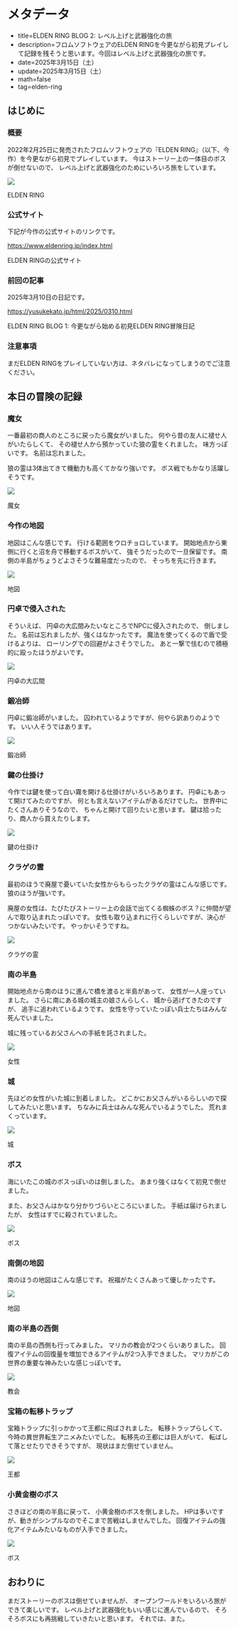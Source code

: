 # メタデータ
- title=ELDEN RING BLOG 2: レベル上げと武器強化の旅
- description=フロムソフトウェアのELDEN RINGを今更ながら初見プレイして記録を残そうと思います。今回はレベル上げと武器強化の旅です。
- date=2025年3月15日（土）
- update=2025年3月15日（土）
- math=false
- tag=elden-ring

## はじめに

### 概要

2022年2月25日に発売されたフロムソフトウェアの『ELDEN RING』（以下、今作）を今更ながら初見でプレイしています。
今はストーリー上の一体目のボスが倒せないので、
レベル上げと武器強化のためにいろいろ旅をしています。

![](../../images/2025/20250310_01.jpg)

ELDEN RING

### 公式サイト

下記が今作の公式サイトのリンクです。

https://www.eldenring.jp/index.html

ELDEN RINGの公式サイト

### 前回の記事

2025年3月10日の日記です。

https://yusukekato.jp/html/2025/0310.html

ELDEN RING BLOG 1: 今更ながら始める初見ELDEN RING冒険日記

### 注意事項

まだELDEN RINGをプレイしていない方は、ネタバレになってしまうのでご注意ください。

## 本日の冒険の記録

### 魔女

一番最初の商人のところに戻ったら魔女がいました。
何やら昔の友人に褪せ人がいたらしくて、
その褪せ人から預かっていた狼の霊をくれました。
味方っぽいです。
名前は忘れました。

狼の霊は3体出てきて機動力も高くてかなり強いです。
ボス戦でもかなり活躍しそうです。

![](../../images/2025/20250315_01.jpg)

魔女

### 今作の地図

地図はこんな感じです。
行ける範囲をウロチョロしています。
開始地点から東側に行くと沼を舟で移動するボスがいて、
強そうだったので一旦保留です。
南側の半島がちょうどよさそうな難易度だったので、
そっちを先に行きます。

![](../../images/2025/20250315_02.jpg)

地図

### 円卓で侵入された

そういえば、
円卓の大広間みたいなところでNPCに侵入されたので、
倒しました。
名前は忘れましたが、強くはなかったです。
魔法を使ってくるので盾で受けるよりは、
ローリングでの回避がよさそうでした。
あと一撃で怯むので積極的に殴ったほうがよいです。

![](../../images/2025/20250315_03.jpg)

円卓の大広間

### 鍛冶師

円卓に鍛冶師がいました。
囚われているようですが、何やら訳ありのようです。
いい人そうではあります。

![](../../images/2025/20250315_07.jpg)

鍛冶師

### 鍵の仕掛け

今作では鍵を使って白い霧を開ける仕掛けがいろいろあります。
円卓にもあって開けてみたのですが、
何とも言えないアイテムがあるだけでした。
世界中にたくさんありそうなので、
ちゃんと開けて回りたいと思います。
鍵は拾ったり、商人から買えたりします。

![](../../images/2025/20250315_08.jpg)

鍵の仕掛け

### クラゲの霊

最初のほうで廃屋で憂いていた女性からもらったクラゲの霊はこんな感じです。
狼のほうが強いです。

廃屋の女性は、たびたびストーリー上の会話で出てくる蜘蛛のボス？に仲間が望んで取り込まれたっぽいです。
女性も取り込まれに行くらしいですが、決心がつかないみたいです。
やっかいそうですね。

![](../../images/2025/20250315_04.jpg)

クラゲの霊

### 南の半島

開始地点から南のほうに進んで橋を渡ると半島があって、
女性が一人座っていました。
さらに南にある城の城主の娘さんらしく、
城から逃げてきたのですが、
追手に追われているようです。
女性を守っていたっぽい兵士たちはみんな死んでいました。

城に残っているお父さんへの手紙を託されました。

![](../../images/2025/20250315_05.jpg)

女性

### 城

先ほどの女性がいた城に到着しました。
どこかにお父さんがいるらしいので探してみたいと思います。
ちなみに兵士はみんな死んでいるようでした。
荒れまくっています。

![](../../images/2025/20250315_06.jpg)

城

### ボス

海にいたこの城のボスっぽいのは倒しました。
あまり強くはなくて初見で倒せました。

また、お父さんはかなり分かりづらいところにいました。
手紙は届けられましたが、
女性はすでに殺されていました。

![](../../images/2025/20250315_09.jpg)

ボス

### 南側の地図

南のほうの地図はこんな感じです。
祝福がたくさんあって優しかったです。

![](../../images/2025/20250315_10.jpg)

地図

### 南の半島の西側

南の半島の西側も行ってみました。
マリカの教会が2つくらいありました。
回復アイテムの回復量を増加できるアイテムが2つ入手できました。
マリカがこの世界の重要な神みたいな感じっぽいです。

![](../../images/2025/20250315_11.jpg)

教会

### 宝箱の転移トラップ

宝箱トラップに引っかかって王都に飛ばされました。
転移トラップらしくて、
今時の異世界転生アニメみたいでした。
転移先の王都には巨人がいて、
転ばして落とせたりできそうですが、
現状はまだ倒せていません。

![](../../images/2025/20250315_12.jpg)

王都

### 小黄金樹のボス

さきほどの南の半島に戻って、
小黄金樹のボスを倒しました。
HPは多いですが、動きがシンプルなのでそこまで苦戦はしませんでした。
回復アイテムの強化アイテムみたいなものが入手できました。

![](../../images/2025/20250315_13.jpg)

ボス

## おわりに

まだストーリーのボスは倒せていませんが、
オープンワールドをいろいろ旅ができて楽しいです。
レベル上げと武器強化もいい感じに進んでいるので、
そろそろボスにも再挑戦していきたいと思います。
それでは、また。